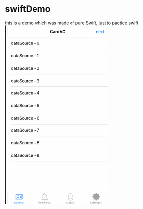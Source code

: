 # swiftDemo
this is a demo which was made of pure Swift, just to pactice swift
![pure Swift](https://github.com/mrkingchan/swiftDemo/blob/master/swiftProject.gif)
